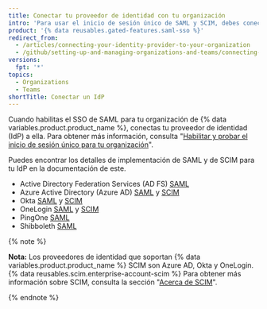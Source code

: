 ```yaml
---
title: Conectar tu proveedor de identidad con tu organización
intro: 'Para usar el inicio de sesión único de SAML y SCIM, debes conectar tu proveedor de identidad con tu organización {% data variables.product.product_name %}.'
product: '{% data reusables.gated-features.saml-sso %}'
redirect_from:
  - /articles/connecting-your-identity-provider-to-your-organization
  - /github/setting-up-and-managing-organizations-and-teams/connecting-your-identity-provider-to-your-organization
versions:
  fpt: '*'
topics:
  - Organizations
  - Teams
shortTitle: Conectar un IdP
---
```


Cuando habilitas el SSO de SAML para tu organización de {% data variables.product.product_name %}, conectas tu proveedor de identidad (IdP) a ella. Para obtener más información, consulta "[Habilitar y probar el inicio de sesión único para tu organización](/organizations/managing-saml-single-sign-on-for-your-organization/enabling-and-testing-saml-single-sign-on-for-your-organization)".

Puedes encontrar los detalles de implementación de SAML y de SCIM para tu IdP en la documentación de este.
- Active Directory Federation Services (AD FS) [SAML](https://docs.microsoft.com/windows-server/identity/active-directory-federation-services)
- Azure Active Directory (Azure AD) [SAML](https://docs.microsoft.com/azure/active-directory/active-directory-saas-github-tutorial) y [SCIM](https://docs.microsoft.com/azure/active-directory/active-directory-saas-github-provisioning-tutorial)
- Okta [SAML](http://saml-doc.okta.com/SAML_Docs/How-to-Configure-SAML-2.0-for-Github-com.html) y [SCIM](http://developer.okta.com/standards/SCIM/)
- OneLogin [SAML](https://onelogin.service-now.com/support?id=kb_article&sys_id=2929ddcfdbdc5700d5505eea4b9619c6) y [SCIM](https://onelogin.service-now.com/support?id=kb_article&sys_id=5aa91d03db109700d5505eea4b96197e)
- PingOne [SAML](https://support.pingidentity.com/s/marketplace-integration/a7i1W0000004ID3QAM/github-connector)
- Shibboleth [SAML](https://wiki.shibboleth.net/confluence/display/IDP30/Home)

{% note %}

**Nota:** Los proveedores de identidad que soportan {% data variables.product.product_name %} SCIM son Azure AD, Okta y OneLogin. {% data reusables.scim.enterprise-account-scim %} Para obtener más información sobre SCIM, consulta la sección "[Acerca de SCIM](/organizations/managing-saml-single-sign-on-for-your-organization/about-scim)".

{% endnote %}
